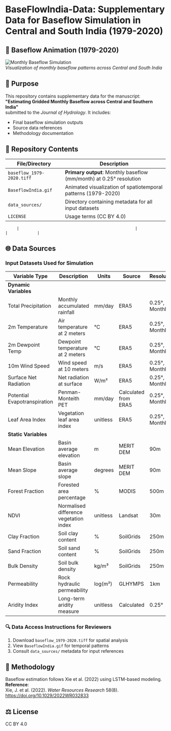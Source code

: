 # BaseFlowIndia-Data: Supplementary Data for Baseflow Simulation in Central and South India (1979-2020)

## 🎥 Baseflow Animation (1979-2020)
![Monthly Baseflow Simulation](https://raw.githubusercontent.com/23wr06003/BaseFlowIndia-Data/main/BaseflowIndia.gif)  
*Visualization of monthly baseflow patterns across Central and South India*

## 📄 Purpose
This repository contains supplementary data for the manuscript:
**"Estimating Gridded Monthly Baseflow across Central and Southern India"**  
submitted to the *Journal of Hydrology*. It includes:
- Final baseflow simulation outputs
- Source data references
- Methodology documentation

## 📂 Repository Contents
| File/Directory          | Description                                                                 |
|--------------------------|-----------------------------------------------------------------------------|
| `baseflow_1979-2020.tiff` | **Primary output**: Monthly baseflow (mm/month) at 0.25° resolution        |
| `BaseflowIndia.gif`       | Animated visualization of spatiotemporal patterns (1979-2020)               |
| `data_sources/`           | Directory containing metadata for all input datasets                        |
| `LICENSE`                 | Usage terms (CC BY 4.0)                                                   |

         |                                                   |            |             |
## 🌐 Data Sources
### Input Datasets Used for Simulation

| Variable Type         | Description                          | Units       | Source               | Resolution              |
|-----------------------|--------------------------------------|-------------|----------------------|-------------------------|
| **Dynamic Variables** |                                      |             |                      |                         |
| Total Precipitation   | Monthly accumulated rainfall         | mm/day      | ERA5                 | 0.25°, Monthly          |
| 2m Temperature        | Air temperature at 2 meters          | °C          | ERA5                 | 0.25°, Monthly          |
| 2m Dewpoint Temp      | Dewpoint temperature at 2 meters     | °C          | ERA5                 | 0.25°, Monthly          |
| 10m Wind Speed        | Wind speed at 10 meters              | m/s         | ERA5                 | 0.25°, Monthly          |
| Surface Net Radiation | Net radiation at surface             | W/m²        | ERA5                 | 0.25°, Monthly          |
| Potential Evapotranspiration | Penman-Monteith PET           | mm/day      | Calculated from ERA5 | 0.25°, Monthly          |
| Leaf Area Index       | Vegetation leaf area index           | unitless    | ERA5                 | 0.25°, Monthly          |
| **Static Variables**  |                                      |             |                      |                         |
| Mean Elevation        | Basin average elevation              | m           | MERIT DEM            | 90m                     |
| Mean Slope            | Basin average slope                  | degrees     | MERIT DEM            | 90m                     |
| Forest Fraction       | Forested area percentage            | %           | MODIS                | 500m                    |
| NDVI                  | Normalised difference vegetation index | unitless  | Landsat              | 30m                     |
| Clay Fraction         | Soil clay content                    | %           | SoilGrids            | 250m                    |
| Sand Fraction         | Soil sand content                    | %           | SoilGrids            | 250m                    |
| Bulk Density          | Soil bulk density                    | kg/m³       | SoilGrids            | 250m                    |
| Permeability          | Rock hydraulic permeability          | log(m²)     | GLHYMPS              | 1km                     |
| Aridity Index         | Long-term aridity measure            | unitless    | Calculated           | 0.25°                   |



### 🔍 Data Access Instructions for Reviewers
1. Download `baseflow_1979-2020.tiff` for spatial analysis
2. View `BaseflowIndia.gif` for temporal patterns
3. Consult `data_sources/` metadata for input references

## 🧪 Methodology
Baseflow estimation follows Xie et al. (2022) using LSTM-based modeling.  
**Reference**:  
Xie, J. et al. (2022). *Water Resources Research* 58(8). https://doi.org/10.1029/2022WR032833

## ⚖️ License
CC BY 4.0
